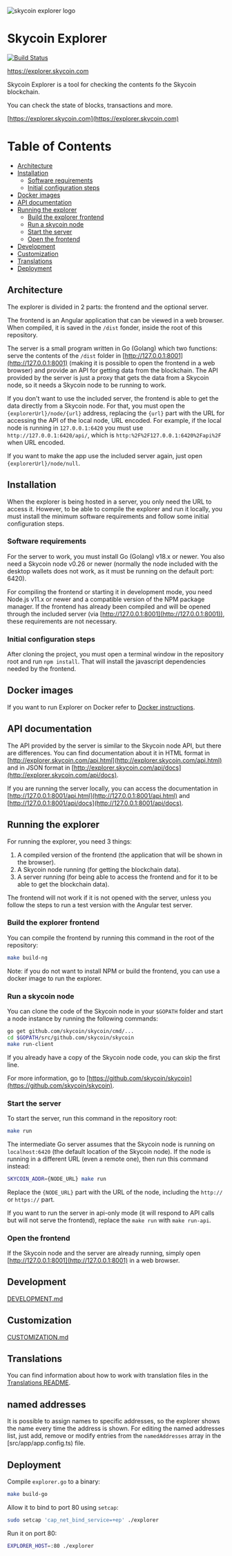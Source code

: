 ![skycoin explorer logo](https://user-images.githubusercontent.com/26845312/32426909-047fb2ae-c283-11e7-8031-6e88585a53c8.png)

# Skycoin Explorer

[![Build Status](https://travis-ci.com/skycoin/skycoin-explorer.svg?branch=develop)](https://travis-ci.com/skycoin/skycoin-explorer)

https://explorer.skycoin.com

Skycoin Explorer is a tool for checking the contents fo the Skycoin blockchain.

You can check the state of blocks, transactions and more.

[https://explorer.skycoin.com](https://explorer.skycoin.com)

# Table of Contents

<!-- MarkdownTOC levels="1,2,3,4,5" autolink="true" bracket="round" -->

- [Architecture](#architecture)
- [Installation](#installation)
	- [Software requirements](#software-requirements)
	- [Initial configuration steps](#initial-configuration-steps)
- [Docker images](#docker-images)
- [API documentation](#api-documentation)
- [Running the explorer](#running-the-explorer)
	- [Build the explorer frontend](#build-the-explorer-frontend)
  - [Run a skycoin node](#run-a-skycoin-node)
  - [Start the server](#start-the-server)
  - [Open the frontend](#open-the-frontend)
- [Development](#development)
- [Customization](#customization)
- [Translations](#translations)
- [Deployment](#deployment)

<!-- /MarkdownTOC -->

## Architecture

The explorer is divided in 2 parts: the frontend and the optional server.

The frontend is an Angular application that can be viewed in a web browser. When compiled, it is saved in the `/dist` fonder, inside the root of this repository.

The server is a small program written in Go (Golang) which two functions: serve the contents of the `/dist` folder in [http://127.0.0.1:8001](http://127.0.0.1:8001) (making it is possible to open the frontend in a web browser) and provide an API for getting data from the blockchain. The API provided by the server is just a proxy that gets the data from a Skycoin node, so it needs a Skycoin node to be running to work.

If you don't want to use the included server, the frontend is able to get the data directly from a Skycoin node. For that, you must open the `{explorerUrl}/node/{url}` address, replacing the `{url}` part with the URL for accessing the API of the local node, URL encoded. For example, if the local node is running in `127.0.0.1:6420` you must use `http://127.0.0.1:6420/api/`, which is `http:%2F%2F127.0.0.1:6420%2Fapi%2F` when URL encoded.

If you want to make the app use the included server again, just open `{explorerUrl}/node/null`.

## Installation

When the explorer is being hosted in a server, you only need the URL to access it. However, to be able to compile the explorer and run it locally, you must install the minimum software requirements and follow some initial configuration steps.

### Software requirements

For the server to work, you must install Go (Golang) v18.x or newer. You also need a Skycoin node v0.26 or newer (normally the node included with the desktop wallets does not work, as it must be running on the default port: 6420).

For compiling the frontend or starting it in development mode, you need Node.js v11.x or newer and a compatible version of the NPM package manager. If the frontend has already been compiled and will be opened through the included server (via [http://127.0.0.1:8001](http://127.0.0.1:8001)), these requirements are not necessary.

### Initial configuration steps

After cloning the project, you must open a terminal window in the repository root and run `npm install`. That will install the javascript dependencies needed by the frontend.

## Docker images

If you want to run Explorer on Docker refer to [Docker instructions](docker/images/README.md).

## API documentation

The API provided by the server is similar to the Skycoin node API, but there are differences. You can find documentation about it in HTML format in [http://explorer.skycoin.com/api.html](http://explorer.skycoin.com/api.html) and in JSON format in [http://explorer.skycoin.com/api/docs](http://explorer.skycoin.com/api/docs).

If you are running the server locally, you can access the documentation in [http://127.0.0.1:8001/api.html](http://127.0.0.1:8001/api.html) and [http://127.0.0.1:8001/api/docs](http://127.0.0.1:8001/api/docs).

## Running the explorer

For running the explorer, you need 3 things:
1) A compiled version of the frontend (the application that will be shown in the browser).
2) A Skycoin node running (for getting the blockchain data).
3) A server running (for being able to access the frontend and for it to be able to get the blockchain data).

The frontend will not work if it is not opened with the server, unless you follow the steps to run a test version with the Angular test server.

### Build the explorer frontend

You can compile the frontend by running this command in the root of the repository:

```sh
make build-ng
```

Note: if you do not want to install NPM or build the frontend, you can use a docker image to run the explorer.

### Run a skycoin node

You can clone the code of the Skycoin node in your `$GOPATH` folder and start a node instance by running the following commands:

```sh
go get github.com/skycoin/skycoin/cmd/...
cd $GOPATH/src/github.com/skycoin/skycoin
make run-client
```

If you already have a copy of the Skycoin node code, you can skip the first line.

For more information, go to [https://github.com/skycoin/skycoin](https://github.com/skycoin/skycoin).

### Start the server

To start the server, run this command in the repository root:

```sh
make run
```

The intermediate Go server assumes that the Skycoin node is running on `localhost:6420` (the default location of the Skycoin node). If the node is running in a different URL (even a remote one), then run this command instead:

```sh
SKYCOIN_ADDR={NODE_URL} make run
```

Replace the `{NODE_URL}` part with the URL of the node, including the `http://` or `https://` part.

If you want to run the server in api-only mode (it will respond to API calls but will not serve the frontend), replace the `make run` with `make run-api`.

### Open the frontend

If the Skycoin node and the server are already running, simply open [http://127.0.0.1:8001](http://127.0.0.1:8001) in a web browser.

## Development

[DEVELOPMENT.md](DEVELOPMENT.md)

## Customization

[CUSTOMIZATION.md](CUSTOMIZATION.md)

## Translations

You can find information about how to work with translation files in the [Translations README](/src/assets/i18n/README.md).

## named addresses

It is possible to assign names to specific addresses, so the explorer shows the name every time the address is shown. For editing the named addresses list, just add, remove or modify entries from the `namedAddresses` array in the [src/app/app.config.ts) file.

## Deployment

Compile `explorer.go` to a binary:

```sh
make build-go
```

Allow it to bind to port 80 using `setcap`:

```sh
sudo setcap 'cap_net_bind_service=+ep' ./explorer
```

Run it on port 80:

```sh
EXPLORER_HOST=:80 ./explorer
```

